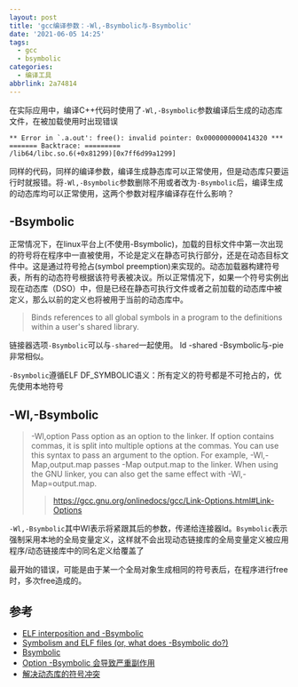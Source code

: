 ```yaml
---
layout: post
title: 'gcc编译参数：-Wl,-Bsymbolic与-Bsymbolic'
date: '2021-06-05 14:25'
tags:
  - gcc
  - bsymbolic
categories:
  - 编译工具
abbrlink: 2a74814
---
```


在实际应用中，编译C++代码时使用了`-Wl,-Bsymbolic`参数编译后生成的动态库文件，在被加载使用时出现错误
```
** Error in `.a.out': free(): invalid pointer: 0x0000000000414320 ***
======= Backtrace: =========
/lib64/libc.so.6(+0x81299)[0x7ff6d99a1299]
```
同样的代码，同样的编译参数，编译生成静态库可以正常使用，但是动态库只要运行时就报错。将`-Wl,-Bsymbolic`参数删除不用或者改为`-Bsymbolic`后，编译生成的动态库均可以正常使用，这两个参数对程序编译存在什么影响？

<!--more-->

## -Bsymbolic

正常情况下，在linux平台上(不使用-Bsymbolic)，加载的目标文件中第一次出现的符号将在程序中一直被使用，不论是定义在静态可执行部分，还是在动态目标文件中。这是通过符号抢占(symbol preemption)来实现的。动态加载器构建符号表，所有的动态符号根据该符号表被决议。所以正常情况下，如果一个符号实例出现在动态库（DSO）中，但是已经在静态可执行文件或者之前加载的动态库中被定义，那么以前的定义也将被用于当前的动态库中。

> Binds references to all global symbols in a program to the definitions within a user's shared library.

链接器选项`-Bsymbolic`可以与`-shared`一起使用。 ld -shared -Bsymbolic与-pie非常相似。

`-Bsymbolic`遵循ELF DF_SYMBOLIC语义：所有定义的符号都是不可抢占的，优先使用本地符号


## -Wl,-Bsymbolic

> -Wl,option
>   Pass option as an option to the linker. If option contains commas, it is split into multiple options at the commas. You can use this syntax to pass an argument to the option. For example, -Wl,-Map,output.map passes -Map output.map to the linker. When using the GNU linker, you can also get the same effect with -Wl,-Map=output.map.
> > https://gcc.gnu.org/onlinedocs/gcc/Link-Options.html#Link-Options

`-Wl,-Bsymbolic`其中Wl表示将紧跟其后的参数，传递给连接器ld。`Bsymbolic`表示强制采用本地的全局变量定义，这样就不会出现动态链接库的全局变量定义被应用程序/动态链接库中的同名定义给覆盖了

最开始的错误，可能是由于某一个全局对象生成相同的符号表后，在程序进行free时，多次free造成的。


## 参考

- [ELF interposition and -Bsymbolic](https://maskray.me/blog/2021-05-16-elf-interposition-and-bsymbolic)
- [Symbolism and ELF files (or, what does -Bsymbolic do?)](https://flameeyes.blog/2012/10/07/symbolism-and-elf-files-or-what-does-bsymbolic-do/)
- [Bsymbolic](https://software.intel.com/content/www/us/en/develop/documentation/cpp-compiler-developer-guide-and-reference/top/compiler-reference/compiler-options/compiler-option-details/linking-or-linker-options/bsymbolic.html#bsymbolic)
- [Option -Bsymbolic 会导致严重副作用](https://blog.csdn.net/weixin_41964962/article/details/107209950)
- [解决动态库的符号冲突](https://www.cnblogs.com/tcxa/p/14813372.html)
